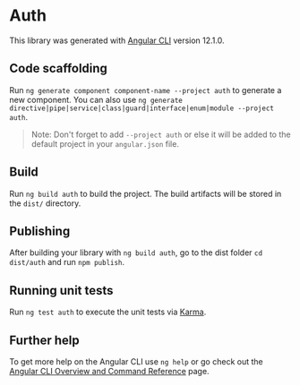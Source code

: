 # Auth

This library was generated with [Angular CLI](https://github.com/angular/angular-cli) version 12.1.0.

## Code scaffolding

Run `ng generate component component-name --project auth` to generate a new component. You can also use `ng generate directive|pipe|service|class|guard|interface|enum|module --project auth`.
> Note: Don't forget to add `--project auth` or else it will be added to the default project in your `angular.json` file. 

## Build

Run `ng build auth` to build the project. The build artifacts will be stored in the `dist/` directory.

## Publishing

After building your library with `ng build auth`, go to the dist folder `cd dist/auth` and run `npm publish`.

## Running unit tests

Run `ng test auth` to execute the unit tests via [Karma](https://karma-runner.github.io).

## Further help

To get more help on the Angular CLI use `ng help` or go check out the [Angular CLI Overview and Command Reference](https://angular.io/cli) page.

